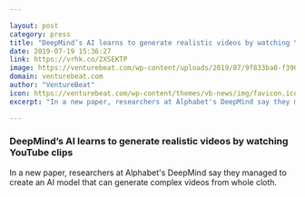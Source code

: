 ```yaml
---

layout: post
category: press
title: "DeepMind’s AI learns to generate realistic videos by watching YouTube clips"
date: 2019-07-19 15:36:27
link: https://vrhk.co/2XSEKTP
image: https://venturebeat.com/wp-content/uploads/2019/07/9f833ba0-f390-474f-9f7c-bbce05a5191b.png?w=1200&strip=all
domain: venturebeat.com
author: "VentureBeat"
icon: https://venturebeat.com/wp-content/themes/vb-news/img/favicon.ico
excerpt: "In a new paper, researchers at Alphabet's DeepMind say they managed to create an AI model that can generate complex videos from whole cloth."

---
```


### DeepMind’s AI learns to generate realistic videos by watching YouTube clips

In a new paper, researchers at Alphabet's DeepMind say they managed to create an AI model that can generate complex videos from whole cloth.